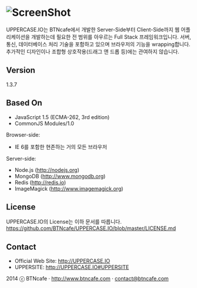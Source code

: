 ![ScreenShot](http://uppercase.io/UPPERCASE.IO/R/logo.png)
=========
UPPERCASE.IO는 BTNcafe에서 개발한 Server-Side부터 Client-Side까지 웹 어플리케이션을 개발하는데 필요한 전 범위를 아우르는 Full Stack 프레임워크입니다.
서버, 통신, 데이터베이스 처리 기술을 포함하고 있으며 브라우저의 기능을 wrapping합니다.
추가적인 디자인이나 조합형 상호작용(드래그 앤 드롭 등)에는 관여하지 않습니다.

Version
-------
1.3.7

Based On
--------
- JavaScript 1.5 (ECMA-262, 3rd edition)
- CommonJS Modules/1.0

Browser-side:
- IE 6를 포함한 현존하는 거의 모든 브라우저

Server-side:
- Node.js (http://nodejs.org)
- MongoDB (http://www.mongodb.org)
- Redis (http://redis.io)
- ImageMagick (http://www.imagemagick.org)

License
-------
UPPERCASE.IO의 License는 이하 문서를 따릅니다.
https://github.com/BTNcafe/UPPERCASE.IO/blob/master/LICENSE.md

Contact
-------
- Official Web Site: http://UPPERCASE.IO
- UPPERSITE: http://UPPERCASE.IO#UPPERSITE

2014 ⓒ BTNcafe · http://www.btncafe.com · contact@btncafe.com
